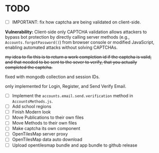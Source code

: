 # TODO

- [ ] IMPORTANT: fix how captcha are being validated on client-side.

**Vulnerability:** Client-side only CAPTCHA validation allows attackers to bypass bot protection
by directly calling server methods (e.g., `Accounts.forgotPassword()`) from browser
console or modified JavaScript, enabling automated attacks without solving CAPTCHAs.

~~my idea to fix this is to return a work completion id if the captcha is valid, and that needed to be sent to the sever to verify, that you actually completed the captcha.~~

fixed with mongodb collection and session IDs.

only implemented for Login, Register, and Send Verify Email.

- [ ] Implement the `accounts.email.send.verification` method in `AccountsMethods.js`.
- [ ] Add school regions
- [ ] Finish Modern look
- [ ] Move Publications to their own files
- [ ] Move Methods to their own files
- [ ] Make captcha its own component
- [ ] OpenTilesMap server proxy
- [ ] OpenTilesMap data auto download
- [ ] Upload opentilesmap bundle and app bundle to github release
